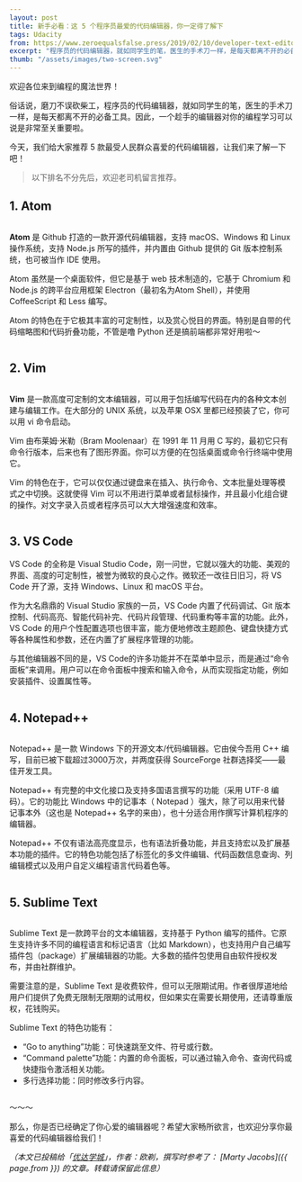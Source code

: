 ```yaml
---
layout: post
title: 新手必看：这 5 个程序员最爱的代码编辑器，你一定得了解下
tags: Udacity
from: https://www.zeroequalsfalse.press/2019/02/10/developer-text-editor/
excerpt: "程序员的代码编辑器，就如同学生的笔，医生的手术刀一样，是每天都离不开的必备工具。因此，一个趁手的编辑器对你的编程学习可以说是非常至关重要啦。今天，我们给大家推荐 5 款最受人民群众喜爱的代码编辑器，让我们来了解一下吧！"
thumb: "/assets/images/two-screen.svg"
---
```


欢迎各位来到编程的魔法世界！

俗话说，磨刀不误砍柴工，程序员的代码编辑器，就如同学生的笔，医生的手术刀一样，是每天都离不开的必备工具。因此，一个趁手的编辑器对你的编程学习可以说是非常至关重要啦。

今天，我们给大家推荐 5 款最受人民群众喜爱的代码编辑器，让我们来了解一下吧！

> 以下排名不分先后，欢迎老司机留言推荐。

## 1. Atom

<img src="/img/20190215/001.jpg" style="max-width:350px;" alt="" />

**Atom** 是 Github 打造的一款开源代码编辑器，支持 macOS、Windows 和 Linux 操作系统，支持 Node.js 所写的插件，并内置由 Github 提供的 Git 版本控制系统，也可被当作 IDE 使用。

Atom 虽然是一个桌面软件，但它是基于 web 技术制造的，它基于 Chromium 和 Node.js 的跨平台应用框架 Electron（最初名为Atom Shell），并使用 CoffeeScript 和 Less 编写。

Atom 的特色在于它极其丰富的可定制性，以及赏心悦目的界面。特别是自带的代码缩略图和代码折叠功能，不管是噜 Python 还是搞前端都非常好用啦～

<img src="/img/20190215/002.jpg" alt="" />
 
## 2. Vim

<img src="/img/20190215/003.jpg" style="max-width:350px;" alt="" />

**Vim** 是一款高度可定制的文本编辑器，可以用于包括编写代码在内的各种文本创建与编辑工作。在大部分的 UNIX 系统，以及苹果 OSX 里都已经预装了它，你可以用 vi 命令启动。

Vim 由布莱姆·米勒（Bram Moolenaar）在 1991 年 11 月用 C 写的，最初它只有命令行版本，后来也有了图形界面。你可以方便的在包括桌面或命令行终端中使用它。

Vim 的特色在于，它可以仅仅通过键盘来在插入、执行命令、文本批量处理等模式之中切换。这就使得 Vim 可以不用进行菜单或者鼠标操作，并且最小化组合键的操作。对文字录入员或者程序员可以大大增强速度和效率。

<img src="/img/20190215/004.jpg" alt="" />

## 3. VS Code

<div id="VSCode"><img src="/img/20190215/005.svg" style="max-width:350px;" alt="" /></div>
VS Code 的全称是 Visual Studio Code，刚一问世，它就以强大的功能、美观的界面、高度的可定制性，被誉为微软的良心之作。微软还一改往日旧习，将 VS Code 开了源，支持 Windows、Linux 和 macOS 平台。

作为大名鼎鼎的 Visual Studio 家族的一员，VS Code 内置了代码调试、Git 版本控制、代码高亮、智能代码补完、代码片段管理、代码重构等丰富的功能。此外，VS Code 的用户个性配置选项也很丰富，能方便地修改主题颜色、键盘快捷方式等各种属性和参数，还在内置了扩展程序管理的功能。

与其他编辑器不同的是，VS Code的许多功能并不在菜单中显示，而是通过“命令面板”来调用。用户可以在命令面板中搜索和输入命令，从而实现指定功能，例如安装插件、设置属性等。

<img src="/img/20190215/006.jpg" alt="" />

## 4. Notepad++

<img src="/img/20190215/007.png" style="max-width:350px;" alt="" />
 
Notepad++ 是一款 Windows 下的开源文本/代码编辑器。它由侯今吾用 C++ 编写，目前已被下载超过3000万次，并两度获得 SourceForge 社群选择奖——最佳开发工具。

Notepad++ 有完整的中文化接口及支持多国语言撰写的功能（采用 UTF-8 编码）。它的功能比 Windows 中的记事本（ Notepad ）强大，除了可以用来代替记事本外（这也是 Notepad++ 名字的来由），也十分适合用作撰写计算机程序的编辑器。

Notepad++ 不仅有语法高亮度显示，也有语法折叠功能，并且支持宏以及扩展基本功能的插件。它的特色功能包括了标签化的多文件编辑、代码函数信息查询、列编辑模式以及用户自定义编程语言代码着色等。

<img src="/img/20190215/008.jpg" alt="" />
 
## 5. Sublime Text

<img src="/img/20190215/009.jpg" style="max-width:350px;" alt="" />

Sublime Text 是一款跨平台的文本编辑器，支持基于 Python 编写的插件。它原生支持许多不同的编程语言和标记语言（比如 Markdown），也支持用户自己编写插件包（package）扩展编辑器的功能。大多数的插件包使用自由软件授权发布，并由社群维护。

需要注意的是，Sublime Text 是收费软件，但可以无限期试用。作者很厚道地给用户们提供了免费无限制无限期的试用权，但如果实在需要长期使用，还请尊重版权，花钱购买。

Sublime Text 的特色功能有：
* “Go to anything”功能：可快速跳至文件、符号或行数。
* “Command palette”功能：内置的命令面板，可以通过输入命令、查询代码或快捷指令激活相关功能。
* 多行选择功能：同时修改多行内容。

<img src="/img/20190215/010.jpg" alt="" />

～～～

那么，你是否已经确定了你心爱的编辑器呢？希望大家畅所欲言，也欢迎分享你最喜爱的代码编辑器给我们！


_（本文已投稿给「[优达学城](https://cn.udacity.com)」，作者：欧剃，撰写时参考了： [Marty Jacobs]({{ page.from }}) 的文章。转载请保留此信息）_
